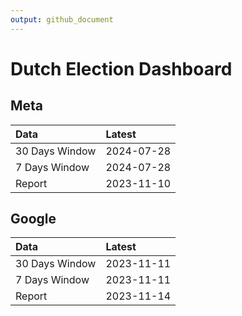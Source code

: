 ```yaml
---
output: github_document
---
```


# Dutch Election Dashboard



## Meta


|Data           |Latest     |
|:--------------|:----------|
|30 Days Window |2024-07-28 |
|7 Days Window  |2024-07-28 |
|Report         |2023-11-10 |

## Google


|Data           |Latest     |
|:--------------|:----------|
|30 Days Window |2023-11-11 |
|7 Days Window  |2023-11-11 |
|Report         |2023-11-14 |
